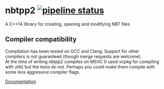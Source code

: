 # nbtpp2 [![pipeline status](https://gitlab.com/rutgerbrf/libnbtpp2/badges/master/pipeline.svg)](https://gitlab.com/rutgerbrf/libnbtpp2/commits/master)
A C++14 library for creating, opening and modifying NBT files

## Compiler compatibility
Compilation has been tested on GCC and Clang. Support for other compilers is not guaranteed (though merge requests are welcome).  
At the time of writing nbtpp2 compiles on MSVC (I used vcpkg for compiling with zlib) but the tests do not.
Perhaps you could make them compile with some less aggressive compiler flags.

[Documentation](https://rutgerbrf.gitlab.io/libnbtpp2)